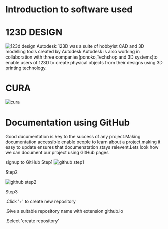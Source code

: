 # Introduction to software used

# 123D DESIGN

![123d design](https://user-images.githubusercontent.com/32705189/31860753-568f4650-b6d4-11e7-95fc-ee0c5a67e251.jpg)
Autodesk 123D was a suite of hobbyist CAD and 3D modelling tools created by Autodesk.Autodesk is also working in collaboration with three companies(ponoko,Techshop and 3D systems)to enable users of 123D to create physical objects from their designs using 3D printing technology.

# CURA
![cura](https://user-images.githubusercontent.com/32705189/31860862-4137c2b2-b6d6-11e7-8dda-5122d3065c0a.png)

# Documentation using GitHub

Good ducumentation is key to the success of any project.Making documentation accessible enable people to learn about a project,making it easy  to update ensures that documenatation stays relevent.Lets look how we can document our project using GitHub pages


signup to GitHub
Step1
![github step1](https://user-images.githubusercontent.com/32705189/31862068-d857de14-b6ec-11e7-9939-f3f7c3a811dc.png)

Step2

![github step2](https://user-images.githubusercontent.com/32705189/31862089-269d162a-b6ed-11e7-93ba-c7a7be180488.png)

Step3



.Click '+' to create new repository


.Give a suitable repository name with extension github.io


.Select 'create repository'




